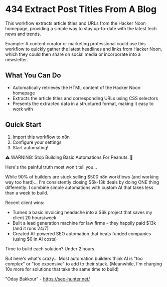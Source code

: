 # 434 Extract Post Titles From A Blog

This workflow extracts article titles and URLs from the Hacker Noon homepage, providing a simple way to stay up-to-date with the latest tech news and trends.

Example: A content curator or marketing professional could use this workflow to quickly gather the latest headlines and links from Hacker Noon, which they could then share on social media or incorporate into a newsletter.

## What You Can Do
- Automatically retrieves the HTML content of the Hacker Noon homepage
- Extracts the article titles and corresponding URLs using CSS selectors
- Presents the extracted data in a structured format, making it easy to work with

## Quick Start
1. Import this workflow to n8n
2. Configure your settings
3. Start automating!

⚠️ WARNING: Stop Building Basic Automations For Peanuts. 🚫

Here's the painful truth most won't tell you...

While 90% of builders are stuck selling $500 n8n workflows (and working way too hard)...
I'm consistently closing $6k-13k deals by doing ONE thing differently:
I combine simple automations with custom AI that takes less than a week to build.

Recent client wins:
* Turned a basic invoicing headache into a $6k project that saves my client 20 hours/week
* Built a lead generation machine for law firms - they happily paid $13k (and it runs 24/7)
* Created AI-powered SEO automation that beats funded companies (using $0 in AI costs)

Time to build each solution? Under 2 hours.

But here's what's crazy...
Most automation builders think AI is "too complex" or "too expensive" to add to their stack.
(Meanwhile, I'm charging 10x more for solutions that take the same time to build)

"Oday Bakkour" - https://seo-hunter.net/
